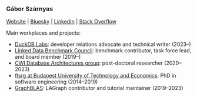 ### Gábor Szárnyas

[Website](https://szarnyasg.github.io/) | [Bluesky](https://bsky.app/profile/szarnyasg.org) | [LinkedIn](https://www.linkedin.com/in/szarnyasg/) | [Stack Overflow](https://stackoverflow.com/users/3580502/gabor-szarnyas)

Main workplaces and projects:

* [DuckDB Labs](https://duckdblabs.com/): developer relations advocate and technical writer (2023–)
* [Linked Data Benchmark Council](https://github.com/ldbc/): benchmark contributor, task force lead, and board member (2019–)
* [CWI Database Architectures group](https://github.com/cwida): post-doctoral researcher (2020–2023)
* [ftsrg at Budapest University of Technology and Economics](https://github.com/ftsrg): PhD in software engineering (2014–2019)
* [GraphBLAS](https://github.com/GraphBLAS/): LAGraph contributor and tutorial maintainer (2019–2023)
